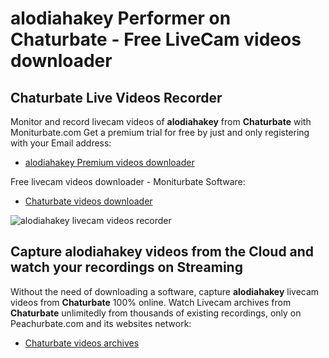# alodiahakey Performer on Chaturbate - Free LiveCam videos downloader

## Chaturbate Live Videos Recorder

Monitor and record livecam videos of **alodiahakey** from **Chaturbate** with Moniturbate.com
Get a premium trial for free by just and only registering with your Email address:
* [alodiahakey Premium videos downloader](https://moniturbate.com/request-demo-licence-key.html)

Free livecam videos downloader - Moniturbate Software:
* [Chaturbate videos downloader](https://moniturbate.com/moniturbate-download-software.html)

![alodiahakey livecam videos recorder](https://peachurnet.com/templates/moniturbate-software.png)


## Capture alodiahakey videos from the Cloud and watch your recordings on Streaming

Without the need of downloading a software, capture **alodiahakey** livecam videos from **Chaturbate** 100% online.
Watch Livecam archives from **Chaturbate** unlimitedly from thousands of existing recordings, only on Peachurbate.com and its websites network:
* [Chaturbate videos archives](https://peachurnet.com/)